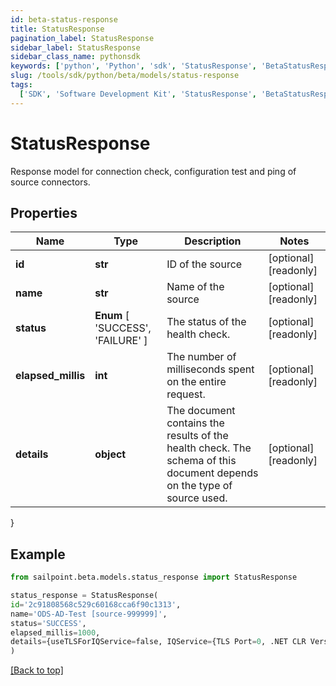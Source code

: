 ```yaml
---
id: beta-status-response
title: StatusResponse
pagination_label: StatusResponse
sidebar_label: StatusResponse
sidebar_class_name: pythonsdk
keywords: ['python', 'Python', 'sdk', 'StatusResponse', 'BetaStatusResponse']
slug: /tools/sdk/python/beta/models/status-response
tags:
  ['SDK', 'Software Development Kit', 'StatusResponse', 'BetaStatusResponse']
---
```


# StatusResponse

Response model for connection check, configuration test and ping of source connectors.

## Properties

| Name | Type | Description | Notes |
| --- | --- | --- | --- |
| **id** | **str** | ID of the source | [optional] [readonly] |
| **name** | **str** | Name of the source | [optional] [readonly] |
| **status** | **Enum** [ 'SUCCESS', 'FAILURE' ] | The status of the health check. | [optional] [readonly] |
| **elapsed_millis** | **int** | The number of milliseconds spent on the entire request. | [optional] [readonly] |
| **details** | **object** | The document contains the results of the health check. The schema of this document depends on the type of source used. | [optional] [readonly] |

}

## Example

```python
from sailpoint.beta.models.status_response import StatusResponse

status_response = StatusResponse(
id='2c91808568c529c60168cca6f90c1313',
name='ODS-AD-Test [source-999999]',
status='SUCCESS',
elapsed_millis=1000,
details={useTLSForIQService=false, IQService={TLS Port=0, .NET CLR Version=4.0.30319.42000, SecondaryServiceStatus=Running, Port=5050, Host=AUTOMATION-AD, Name=IQService, IQServiceStatus=Running, SecondaryService=IQService-Instance1-Secondary, Version=IQService Sep-2020, secondaryPort=5051, OS Architecture=AMD64, Operating System=Microsoft Windows Server 2012 R2 Standard, highestDotNetVersion=4.8 or later, Build Time=09/22/2020 06:34 AM -0500}, IQServiceClientAuthEnabled=false, requestProcessedOn=1/19/2021 1:47:14 PM}
)

```

[[Back to top]](#)
